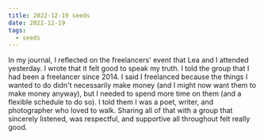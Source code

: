 ```yaml
---
title: 2022-12-19 seeds
date: 2022-12-19
tags:
  - seeds
---
```

In my journal, I reflected on the freelancers' event that Lea and I attended yesterday. I wrote that it felt good to speak my truth. I told the group that I had been a freelancer since 2014. I said I freelanced because the things I wanted to do didn't necessarily make money (and I might now want them to make money anyway), but I needed to spend more time on them (and a flexible schedule to do so). I told them I was a poet, writer, and photographer who loved to walk. Sharing all of that with a group that sincerely listened, was respectful, and supportive all throughout felt really good.